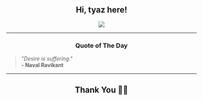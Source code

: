 <h2 align="center"> Hi, tyaz here!</h2>

<p align="center">
<a href="https://github.com/tyazx" alt="github streak"><img src="https://dvst-streak.herokuapp.com/?user=tyazx&theme=tokyonight&fire=DD472C"></a>
</p>

<hr>
<h3 align="center">Quote of The Day</h3>
<p align="center">
<blockquote>
<i>"Desire is suffering."</i>
<br>
<b>- Naval Ravikant</b>
</blockquote>
</p>


<hr>
<h2 align="center">Thank You 🙏🏼</h2>
